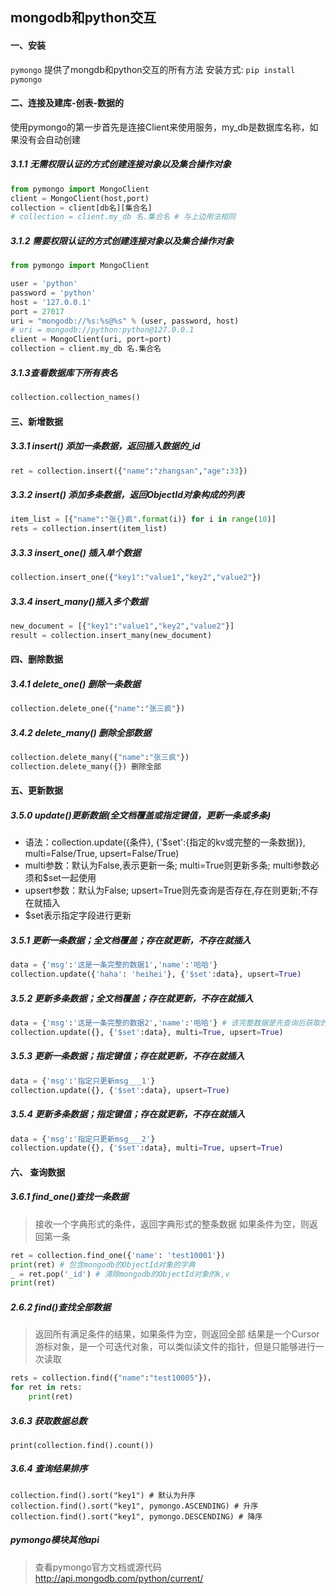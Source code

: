 ## mongodb和python交互

#### 一、安装

`pymongo` 提供了mongdb和python交互的所有方法
安装方式: `pip install pymongo`

#### 二、连接及建库-创表-数据的

使用pymongo的第一步首先是连接Client来使用服务，my_db是数据库名称，如果没有会自动创建  

##### 3.1.1 无需权限认证的方式创建连接对象以及集合操作对象
```python
from pymongo import MongoClient
client = MongoClient(host,port)
collection = client[db名][集合名]
# collection = client.my_db 名.集合名 # 与上边用法相同
```
##### 3.1.2 需要权限认证的方式创建连接对象以及集合操作对象
```python
from pymongo import MongoClient

user = 'python' 
password = 'python'
host = '127.0.0.1'
port = 27017
uri = "mongodb://%s:%s@%s" % (user, password, host)
# uri = mongodb://python:python@127.0.0.1
client = MongoClient(uri, port=port)
collection = client.my_db 名.集合名
```

##### 3.1.3查看数据库下所有表名

```python
collection.collection_names() 
```

#### 三、新增数据

##### 3.3.1 insert() 添加一条数据，返回插入数据的_id

```python
ret = collection.insert({"name":"zhangsan","age":33})
```

##### 3.3.2 insert() 添加多条数据，返回ObjectId对象构成的列表

```python
item_list = [{"name":"张{}疯".format(i)} for i in range(10)]
rets = collection.insert(item_list)
```

##### 3.3.3 insert_one() 插入单个数据

```python
collection.insert_one({"key1":"value1","key2","value2"}) 
```

##### 3.3.4  insert_many()插入多个数据

```python
new_document = [{"key1":"value1","key2","value2"}]
result = collection.insert_many(new_document)
```

####  四、删除数据 

##### 3.4.1 delete_one()  删除一条数据

```python
collection.delete_one({"name":"张三疯"})
```

##### 3.4.2 delete_many()  删除全部数据

```python
collection.delete_many({"name":"张三疯"})
collection.delete_many({}) 删除全部
```

#### 五、更新数据

##### 3.5.0 update()更新数据(全文档覆盖或指定键值，更新一条或多条)

- 语法：collection.update({条件}, {'$set':{指定的kv或完整的一条数据}}, multi=False/True, upsert=False/True)
- multi参数：默认为False,表示更新一条; multi=True则更新多条; multi参数必须和$set一起使用
- upsert参数：默认为False; upsert=True则先查询是否存在,存在则更新;不存在就插入
- $set表示指定字段进行更新

##### 3.5.1 更新一条数据；全文档覆盖；存在就更新，不存在就插入

```python
data = {'msg':'这是一条完整的数据1','name':'哈哈'}
collection.update({'haha': 'heihei'}, {'$set':data}, upsert=True)
```

##### 3.5.2 更新多条数据；全文档覆盖；存在就更新，不存在就插入

```python
data = {'msg':'这是一条完整的数据2','name':'哈哈'} # 该完整数据是先查询后获取的
collection.update({}, {'$set':data}, multi=True, upsert=True)
```

##### 3.5.3 更新一条数据；指定键值；存在就更新，不存在就插入

```python
data = {'msg':'指定只更新msg___1'}
collection.update({}, {'$set':data}, upsert=True)
```

##### 3.5.4 更新多条数据；指定键值；存在就更新，不存在就插入

```python
data = {'msg':'指定只更新msg___2'}
collection.update({}, {'$set':data}, multi=True, upsert=True)
```

#### 六、 查询数据 

##### 3.6.1  find_one()查找一条数据

> 接收一个字典形式的条件，返回字典形式的整条数据
> 如果条件为空，则返回第一条

```python
ret = collection.find_one({'name': 'test10001'})
print(ret) # 包含mongodb的ObjectId对象的字典
_ = ret.pop('_id') # 清除mongodb的ObjectId对象的k,v
print(ret) 
```

##### 2.6.2 find()查找全部数据

> 返回所有满足条件的结果，如果条件为空，则返回全部
> 结果是一个Cursor游标对象，是一个可迭代对象，可以类似读文件的指针，但是只能够进行一次读取

```python
rets = collection.find({"name":"test10005"})，
for ret in rets:
    print(ret)
```

##### 3.6.3 获取数据总数

```
print(collection.find().count()) 
```

##### 3.6.4 查询结果排序

```
collection.find().sort("key1") # 默认为升序  
collection.find().sort("key1", pymongo.ASCENDING) # 升序  
collection.find().sort("key1", pymongo.DESCENDING) # 降序  
```

##### pymongo模块其他api

> 查看pymongo官方文档或源代码 http://api.mongodb.com/python/current/

